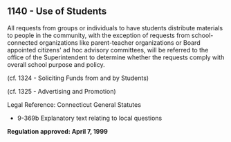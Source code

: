 ## 1140 - Use of Students

All requests from groups or individuals to have students distribute materials to people in the community, with the exception of requests from school-connected organizations like parent-teacher organizations or Board appointed citizens' ad hoc advisory committees, will be referred to the office of the Superintendent to determine whether the requests comply with overall school purpose and policy.

(cf. 1324 - Soliciting Funds from and by Students)

(cf. 1325 - Advertising and Promotion)

Legal Reference:  Connecticut General Statutes

* 9-369b Explanatory text relating to local questions

**Regulation approved:  April 7, 1999**